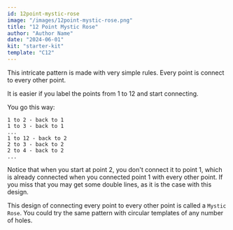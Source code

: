 ```yaml
---
id: 12point-mystic-rose
image: "/images/12point-mystic-rose.png"
title: "12 Point Mystic Rose"
author: "Author Name"
date: "2024-06-01"
kit: "starter-kit"
template: "C12"
---
```


This intricate pattern is made with very simple rules. Every point is connect to every other point.

It is easier if you label the points from 1 to 12 and start connecting.

You go this way:

```
1 to 2 - back to 1
1 to 3 - back to 1
...
1 to 12 - back to 2
2 to 3 - back to 2
2 to 4 - back to 2
...
```

Notice that when you start at point 2, you don't connect it to point 1, which is already connected when you connected point 1 with every other point. If you miss that you may get some double lines, as it is the case with this design.

 This design of connecting every point to every other point is called a `Mystic Rose`. You could try the same pattern with circular templates of any number of holes.